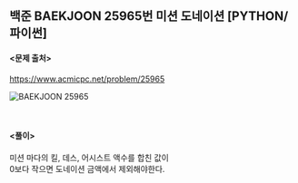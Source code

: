## 백준 BAEKJOON 25965번 미션 도네이션 [PYTHON/파이썬]

#### <문제 출처><br>
https://www.acmicpc.net/problem/25965

![BAEKJOON 25965](https://blog.kakaocdn.net/dn/dcEoDL/btrRxVGMpyf/GnkXqIG2BehphKUdGcnKEK/img.png)

<br>

#### <풀이><br>

미션 마다의 킬, 데스, 어시스트 액수를 합친 값이  
0보다 작으면 도네이션 금액에서 제외해야한다.